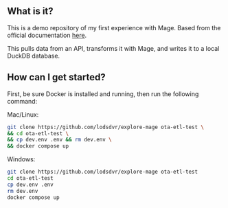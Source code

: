 ## What is it?

This is a demo repository of my first experience with Mage. Based from the official documentation [here](http://docs.mage.ai/guides/load-api-data).

This pulls data from an API, transforms it with Mage, and writes it to a local DuckDB database.

## How can I get started?

First, be sure Docker is installed and running, then run the following command:

Mac/Linux:

```bash
git clone https://github.com/lodsdvr/explore-mage ota-etl-test \
&& cd ota-etl-test \
&& cp dev.env .env && rm dev.env \
&& docker compose up
```

Windows:

```bash
git clone https://github.com/lodsdvr/explore-mage ota-etl-test
cd ota-etl-test
cp dev.env .env
rm dev.env
docker compose up
```
